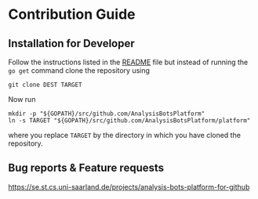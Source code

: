 Contribution Guide
==================

Installation for Developer
--------------------------

Follow the instructions listed in the [README](README.md) file but instead of
running the `go get` command clone the repository using
```shell
git clone DEST TARGET
```

Now run
```shell
mkdir -p "${GOPATH}/src/github.com/AnalysisBotsPlatform"
ln -s TARGET "${GOPATH}/src/github.com/AnalysisBotsPlatform/platform"
```
where you replace `TARGET` by the directory in which you have cloned the
repository.


Bug reports & Feature requests
------------------------------

https://se.st.cs.uni-saarland.de/projects/analysis-bots-platform-for-github
